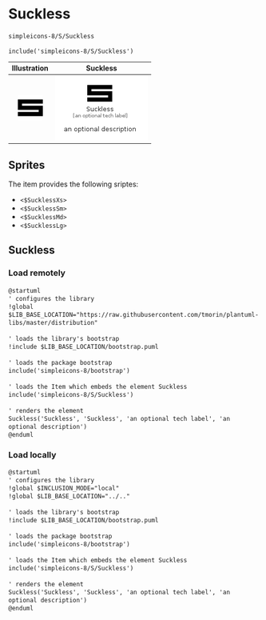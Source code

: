 # Suckless


```text
simpleicons-8/S/Suckless
```

```text
include('simpleicons-8/S/Suckless')
```



| Illustration | Suckless |
| :---: | :---: |
| ![illustration for Illustration](../../simpleicons-8/S/Suckless.png) | ![illustration for Suckless](../../simpleicons-8/S/Suckless.Local.png) |



## Sprites
The item provides the following sriptes:

- `<$SucklessXs>`
- `<$SucklessSm>`
- `<$SucklessMd>`
- `<$SucklessLg>`





## Suckless

### Load remotely
```plantuml
@startuml
' configures the library
!global $LIB_BASE_LOCATION="https://raw.githubusercontent.com/tmorin/plantuml-libs/master/distribution"

' loads the library's bootstrap
!include $LIB_BASE_LOCATION/bootstrap.puml

' loads the package bootstrap
include('simpleicons-8/bootstrap')

' loads the Item which embeds the element Suckless
include('simpleicons-8/S/Suckless')

' renders the element
Suckless('Suckless', 'Suckless', 'an optional tech label', 'an optional description')
@enduml
```

### Load locally
```plantuml
@startuml
' configures the library
!global $INCLUSION_MODE="local"
!global $LIB_BASE_LOCATION="../.."

' loads the library's bootstrap
!include $LIB_BASE_LOCATION/bootstrap.puml

' loads the package bootstrap
include('simpleicons-8/bootstrap')

' loads the Item which embeds the element Suckless
include('simpleicons-8/S/Suckless')

' renders the element
Suckless('Suckless', 'Suckless', 'an optional tech label', 'an optional description')
@enduml
```

